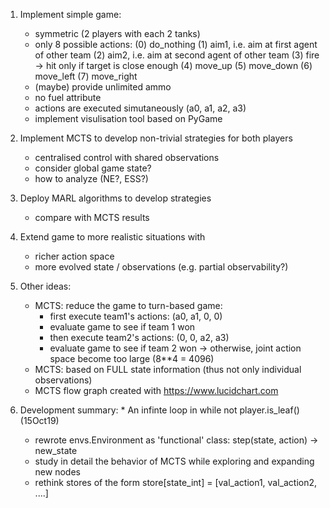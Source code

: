 1. Implement simple game:
    * symmetric (2 players with each 2 tanks)
    * only 8 possible actions:
        (0) do_nothing
        (1) aim1, i.e. aim at first agent of other team
        (2) aim2, i.e. aim at second agent of other team
        (3) fire -> hit only if target is close enough
        (4) move_up
        (5) move_down
        (6) move_left
        (7) move_right
    * (maybe) provide unlimited ammo
    * no fuel attribute
    * actions are executed simutaneously (a0, a1, a2, a3)
    * implement visulisation tool based on PyGame
2. Implement MCTS to develop non-trivial strategies for both players
    * centralised control with shared observations
    * consider global game state?
    * how to analyze (NE?, ESS?)
3. Deploy MARL algorithms to develop strategies
    * compare with MCTS results
4. Extend game to more realistic situations with
    * richer action space
    * more evolved state / observations (e.g. partial observability?)

99. Other ideas:
    * MCTS: reduce the game to turn-based game:
        * first execute team1's actions: (a0, a1, 0, 0)
        * evaluate game to see if team 1 won
        * then execute team2's actions:  (0, 0, a2, a3)
        * evaluate game to see if team 2 won
    -> otherwise, joint action space become too large (8**4 = 4096)
    * MCTS: based on FULL state information (thus not only individual observations)
    * MCTS flow graph created with https://www.lucidchart.com

100. Development summary:
    * An infinte loop in while not player.is_leaf() (15Oct19) 
        * rewrote envs.Environment as 'functional' class: step(state, action) -> new_state
        * study in detail the behavior of MCTS while exploring and expanding new nodes
        * rethink stores of the form store[state_int] = [val_action1, val_action2, ....] 

